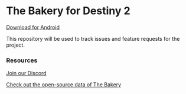 # The Bakery for Destiny 2
[Download for Android](https://bread.report)

This repository will be used to track issues and feature requests for the project.

### Resources

[Join our Discord](https://discord.gg/ghnyjxR3Wt)

[Check out the open-source data of The Bakery](https://github.com/thepoofy/the-bakery-static-data)

